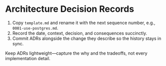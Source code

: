 # Architecture Decision Records

1. Copy `template.md` and rename it with the next sequence number, e.g., `0001-use-postgres.md`.
2. Record the date, context, decision, and consequences succinctly.
3. Commit ADRs alongside the change they describe so the history stays in sync.

Keep ADRs lightweight—capture the why and the tradeoffs, not every implementation detail.
